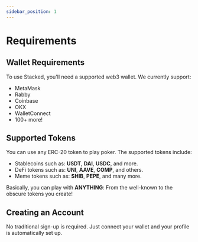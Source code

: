 ```yaml
---
sidebar_position: 1
---
```


# Requirements

## Wallet Requirements

To use Stacked, you'll need a supported web3 wallet. We currently support:

- MetaMask
- Rabby
- Coinbase
- OKX
- WalletConnect
- 100+ more!

## Supported Tokens

You can use any ERC-20 token to play poker. The supported tokens include:

- Stablecoins such as: **USDT**, **DAI**, **USDC**, and more.
- DeFi tokens such as: **UNI**, **AAVE**, **COMP**, and others.
- Meme tokens such as: **SHIB**, **PEPE**, and many more.

Basically, you can play with **ANYTHING**: From the well-known to the obscure tokens you create!

## Creating an Account

No traditional sign-up is required. Just connect your wallet and your profile is automatically set up.
